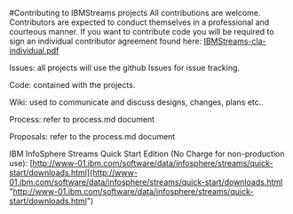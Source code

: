 #Contributing to IBMStreams projects
All contributions are welcome.  Contributors are expected to conduct themselves in a professional and courteous manner.  If you want to contribute code you will be required to sign an individual contributor agreement found here: [IBMStreams-cla-individual.pdf](IBMStreams-cla-individual.pdf)

Issues: all projects will use the github Issues for issue tracking.

Code: contained with the projects.

Wiki: used to communicate and discuss designs, changes, plans etc..

Process: refer to process.md document

Proposals: refer to the process.md document

IBM InfoSphere Streams Quick Start Edition (No Charge for non-production use): [http://www-01.ibm.com/software/data/infosphere/streams/quick-start/downloads.html](http://www-01.ibm.com/software/data/infosphere/streams/quick-start/downloads.html "http://www-01.ibm.com/software/data/infosphere/streams/quick-start/downloads.html")
